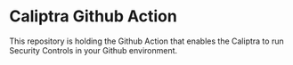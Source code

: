 # Caliptra Github Action

This repository is holding the Github Action that enables the Caliptra to run Security Controls in your Github environment.
